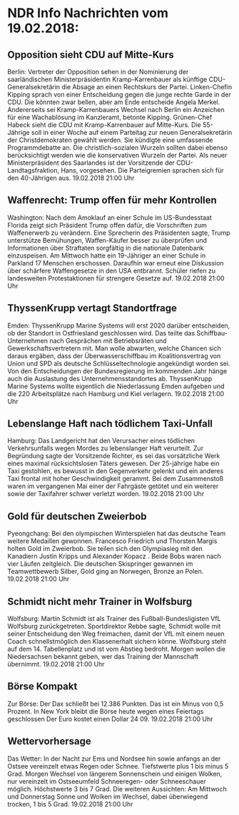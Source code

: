 # NDR Info Nachrichten vom 19.02.2018:


## Opposition sieht CDU auf Mitte-Kurs
Berlin: Vertreter der Opposition sehen in der Nominierung der saarländischen Ministerpräsidentin Kramp-Karrenbauer als künftige CDU-Generalsekretärin die Absage an einen Rechtskurs der Partei. Linken-Chefin Kipping sprach von einer Entscheidung gegen die junge rechte Garde in der CDU. Die könnten zwar bellen, aber am Ende entscheide Angela Merkel. Andererseits sei Kramp-Karrenbauers Wechsel nach Berlin ein Anzeichen für eine Wachablösung im Kanzleramt, betonte Kipping. Grünen-Chef Habeck sieht die CDU mit Kramp-Karrenbauer auf Mitte-Kurs. Die 55-Jährige soll in einer Woche auf einem Parteitag zur neuen Generalsekretärin der Christdemokraten gewählt werden. Sie kündigte eine umfassende Programmdebatte an. Die christlich-sozialen Wurzeln sollten dabei ebenso berücksichtigt werden wie die konservativen Wurzeln der Partei. Als neuer Ministerpräsident des Saarlandes ist der Vorsitzende der CDU-Landtagsfraktion, Hans, vorgesehen. Die Parteigremien sprachen sich für den 40-Jährigen aus. 19.02.2018 21:00 Uhr 

## Waffenrecht: Trump offen für mehr Kontrollen
Washington: Nach dem Amoklauf an einer Schule im US-Bundesstaat Florida zeigt sich Präsident Trump offen dafür, die Vorschriften zum Waffenerwerb zu verändern. Eine Sprecherin des Präsidenten sagte, Trump unterstütze Bemühungen, Waffen-Käufer besser zu überprüfen und Informationen über Straftaten sorgfältig in die nationale Datenbank einzuspeisen. Am Mittwoch hatte ein 19-Jähriger an einer Schule in Parkland 17 Menschen erschossen. Daraufhin war erneut eine Diskussion über schärfere Waffengesetze in den USA entbrannt. Schüler riefen zu landesweiten Protestaktionen für strengere Gesetze auf. 19.02.2018 21:00 Uhr 

## ThyssenKrupp vertagt Standortfrage
Emden:	ThyssenKrupp Marine Systems will erst 2020 darüber entscheiden, ob der Standort in Ostfriesland geschlossen wird. Das teilte das Schiffbau-Unternehmen nach Gesprächen mit Betriebsräten und Gewerkschaftsvertretern mit. Man wolle abwarten, welche Chancen sich daraus ergäben, dass der Überwasserschiffbau im Koalitionsvertrag von Union und SPD als deutsche Schlüsseltechnologie angekündigt worden sei. Von den Entscheidungen der Bundesregierung im kommenden Jahr hänge auch die Auslastung des Unternehmensstandortes ab. ThyssenKrupp Marine Systems wollte eigentlich die Niederlassung Emden aufgeben und die 220 Arbeitsplätze nach Hamburg und Kiel verlagern. 19.02.2018 21:00 Uhr 

## Lebenslange Haft nach tödlichem Taxi-Unfall
Hamburg: Das Landgericht hat den Verursacher eines tödlichen Verkehrsunfalls wegen Mordes zu lebenslanger Haft verurteilt. Zur Begründung sagte der Vorsitzende Richter, es sei das vorsätzliche Werk eines maximal rücksichtslosen Täters gewesen. Der 25-jährige habe ein Taxi gestohlen, es bewusst in den Gegenverkehr gelenkt und ein anderes Taxi frontal mit hoher Geschwindigkeit gerammt. Bei dem Zusammenstoß waren im vergangenen Mai einer der Fahrgäste getötet und ein weiterer sowie der Taxifahrer schwer verletzt worden. 19.02.2018 21:00 Uhr 

## Gold für deutschen Zweierbob
Pyeongchang:	Bei den olympischen Winterspielen hat das deutsche Team weitere Medaillen gewonnen. Francesco Friedrich und Thorsten Margis holten Gold im Zweierbob. Sie teilen sich den Olympiasieg mit den Kanadiern Justin Kripps und Alexander Kopacz . Beide Bobs waren nach vier Läufen zeitgleich. Die deutschen Skispringer gewannen im Teamwettbewerb Silber, Gold ging an Norwegen, Bronze an Polen. 19.02.2018 21:00 Uhr 

## Schmidt nicht mehr Trainer in Wolfsburg
Wolfsburg: Martin Schmidt ist als Trainer des Fußball-Bundesligisten VfL Wolfsburg zurückgetreten. Sportdirektor Rebbe sagte, Schmidt wolle mit seiner Entscheidung den Weg freimachen, damit der VfL mit einem neuen Coach schnellstmöglich den Klassenerhalt sichern könne. Wolfsburg steht auf dem 14. Tabellenplatz und ist vom Abstieg bedroht. Morgen wollen die Niedersachsen bekannt geben, wer das Training der Mannschaft übernimmt. 19.02.2018 21:00 Uhr 

## Börse Kompakt
Zur Börse: Der Dax schließt bei 12.386 Punkten. Das ist ein Minus von 0,5 Prozent. In New York bleibt die Börse heute wegen eines Feiertags geschlossen Der Euro kostet einen Dollar 24 09. 19.02.2018 21:00 Uhr 

## Wettervorhersage
Das Wetter: In der Nacht zur Ems und Nordsee hin sowie anfangs an der Ostsee vereinzelt etwas Regen oder Schnee. Tiefstwerte plus 1 bis minus 5 Grad. Morgen Wechsel von längerem Sonnenschein und einigen Wolken, nur vereinzelt im Ostseeumfeld Schneeregen- oder Schneeschauer möglich. Höchstwerte 3 bis 7 Grad. Die weiteren Aussichten: Am Mittwoch und Donnerstag Sonne und Wolken im Wechsel, dabei überwiegend trocken, 1 bis 5 Grad. 19.02.2018 21:00 Uhr 
